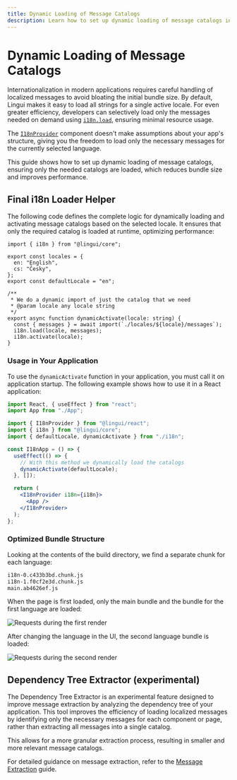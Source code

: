 ```yaml
---
title: Dynamic Loading of Message Catalogs
description: Learn how to set up dynamic loading of message catalogs in Lingui to reduce bundle size and improve performance
---
```


# Dynamic Loading of Message Catalogs

Internationalization in modern applications requires careful handling of localized messages to avoid bloating the initial bundle size. By default, Lingui makes it easy to load all strings for a single active locale. For even greater efficiency, developers can selectively load only the messages needed on demand using [`i18n.load`](/ref/core#i18n.load), ensuring minimal resource usage.

The [`I18nProvider`](/docs/ref/react.md#i18nprovider) component doesn't make assumptions about your app's structure, giving you the freedom to load only the necessary messages for the currently selected language.

This guide shows how to set up dynamic loading of message catalogs, ensuring only the needed catalogs are loaded, which reduces bundle size and improves performance.

## Final i18n Loader Helper

The following code defines the complete logic for dynamically loading and activating message catalogs based on the selected locale. It ensures that only the required catalog is loaded at runtime, optimizing performance:

```tsx title="i18n.ts"
import { i18n } from "@lingui/core";

export const locales = {
  en: "English",
  cs: "Česky",
};
export const defaultLocale = "en";

/**
 * We do a dynamic import of just the catalog that we need
 * @param locale any locale string
 */
export async function dynamicActivate(locale: string) {
  const { messages } = await import(`./locales/${locale}/messages`);
  i18n.load(locale, messages);
  i18n.activate(locale);
}
```

### Usage in Your Application

To use the `dynamicActivate` function in your application, you must call it on application startup. The following example shows how to use it in a React application:

```jsx
import React, { useEffect } from "react";
import App from "./App";

import { I18nProvider } from "@lingui/react";
import { i18n } from "@lingui/core";
import { defaultLocale, dynamicActivate } from "./i18n";

const I18nApp = () => {
  useEffect(() => {
    // With this method we dynamically load the catalogs
    dynamicActivate(defaultLocale);
  }, []);

  return (
    <I18nProvider i18n={i18n}>
      <App />
    </I18nProvider>
  );
};
```

### Optimized Bundle Structure

Looking at the contents of the build directory, we find a separate chunk for each language:

```bash
i18n-0.c433b3bd.chunk.js
i18n-1.f0cf2e3d.chunk.js
main.ab4626ef.js
```

When the page is first loaded, only the main bundle and the bundle for the first language are loaded:

![Requests during the first render](/img/docs/dynamic-loading-catalogs-1.png)

After changing the language in the UI, the second language bundle is loaded:

![Requests during the second render](/img/docs/dynamic-loading-catalogs-2.png)

## Dependency Tree Extractor (experimental)

The Dependency Tree Extractor is an experimental feature designed to improve message extraction by analyzing the dependency tree of your application. This tool improves the efficiency of loading localized messages by identifying only the necessary messages for each component or page, rather than extracting all messages into a single catalog.

This allows for a more granular extraction process, resulting in smaller and more relevant message catalogs.

For detailed guidance on message extraction, refer to the [Message Extraction](/guides/message-extraction) guide.

